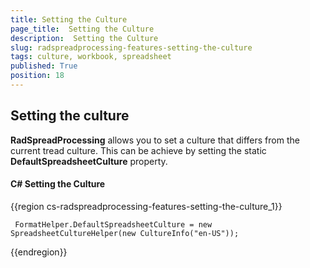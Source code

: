 ```yaml
---
title: Setting the Culture
page_title:  Setting the Culture
description:  Setting the Culture
slug: radspreadprocessing-features-setting-the-culture
tags: culture, workbook, spreadsheet
published: True
position: 18
---
```


## Setting the culture

__RadSpreadProcessing__ allows you to set a culture that differs from the current tread culture. This can be achieve by setting the static __DefaultSpreadsheetCulture__ property.

#### __C# Setting the Culture__

{{region cs-radspreadprocessing-features-setting-the-culture_1}}

	 FormatHelper.DefaultSpreadsheetCulture = new SpreadsheetCultureHelper(new CultureInfo("en-US"));

{{endregion}}

